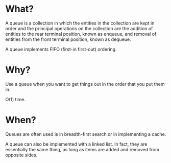 # What?

A queue is a collection in which the entities in the collection are kept in order and the principal operations on the collection are the addition of entities to the rear terminal position, known as enqueue, and removal of entities from the front terminal position, known as dequeue.

A queue implements FIFO (first-in first-out) ordering.

# Why?

Use a queue when you want to get things out in the order that you put them in.

O(1) time.

# When?

Queues are often used is in breadth-first search or in implementing a cache.

A queue can also be implemented with a linked list. In fact, they are essentially the same thing, as long as items are added and removed from opposite sides.
